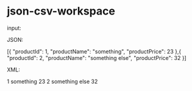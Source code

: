 # json-csv-workspace


input:

JSON:

[{
	"productId": 1,
	"productName": "something",
	"productPrice": 23
},{
	"productId": 2,
	"productName": "something else",
	"productPrice": 32
}]

XML:

<root>
  <row>
    <productId>1</productId>
    <productName>something</productName>
    <productPrice>23</productPrice>
  </row>
  <row>
    <productId>2</productId>
    <productName>something else</productName>
    <productPrice>32</productPrice>
  </row>
</root>
